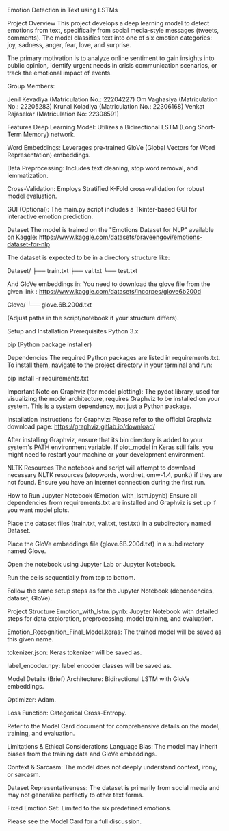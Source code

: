 Emotion Detection in Text using LSTMs

Project Overview
This project develops a deep learning model to detect emotions from text, specifically from social media-style messages (tweets, comments). The model classifies text into one of six emotion categories: joy, sadness, anger, fear, love, and surprise.

The primary motivation is to analyze online sentiment to gain insights into public opinion, identify urgent needs in crisis communication scenarios, or track the emotional impact of events.

Group Members:

Jenil Kevadiya (Matriculation No.: 22204227)
Om Vaghasiya (Matriculation No.: 22205283)
Krunal Koladiya (Matriculation No.: 22306168)
Venkat Rajasekar (Matriculation No: 22308591)

Features
Deep Learning Model: Utilizes a Bidirectional LSTM (Long Short-Term Memory) network.

Word Embeddings: Leverages pre-trained GloVe (Global Vectors for Word Representation) embeddings.

Data Preprocessing: Includes text cleaning, stop word removal, and lemmatization.

Cross-Validation: Employs Stratified K-Fold cross-validation for robust model evaluation.

GUI (Optional): The main.py script includes a Tkinter-based GUI for interactive emotion prediction.

Dataset
The model is trained on the "Emotions Dataset for NLP" available on Kaggle:
https://www.kaggle.com/datasets/praveengovi/emotions-dataset-for-nlp

The dataset is expected to be in a directory structure like:

Dataset/
├── train.txt
├── val.txt
└── test.txt

And GloVe embeddings in:
You need to download the glove file from the given link : https://www.kaggle.com/datasets/incorpes/glove6b200d

Glove/
└── glove.6B.200d.txt

(Adjust paths in the script/notebook if your structure differs).

Setup and Installation
Prerequisites
Python 3.x

pip (Python package installer)

Dependencies
The required Python packages are listed in requirements.txt. To install them, navigate to the project directory in your terminal and run:

pip install -r requirements.txt

Important Note on Graphviz (for model plotting):
The pydot library, used for visualizing the model architecture, requires Graphviz to be installed on your system. This is a system dependency, not just a Python package.

Installation Instructions for Graphviz: Please refer to the official Graphviz download page: https://graphviz.gitlab.io/download/

After installing Graphviz, ensure that its bin directory is added to your system's PATH environment variable. If plot_model in Keras still fails, you might need to restart your machine or your development environment.

NLTK Resources
The notebook and script will attempt to download necessary NLTK resources (stopwords, wordnet, omw-1.4, punkt) if they are not found. Ensure you have an internet connection during the first run.

How to Run
Jupyter Notebook (Emotion_with_lstm.ipynb)
Ensure all dependencies from requirements.txt are installed and Graphviz is set up if you want model plots.

Place the dataset files (train.txt, val.txt, test.txt) in a subdirectory named Dataset.

Place the GloVe embeddings file (glove.6B.200d.txt) in a subdirectory named Glove.

Open the notebook using Jupyter Lab or Jupyter Notebook.

Run the cells sequentially from top to bottom.

Follow the same setup steps as for the Jupyter Notebook (dependencies, dataset, GloVe).

Project Structure
Emotion_with_lstm.ipynb: Jupyter Notebook with detailed steps for data exploration, preprocessing, model training, and evaluation.

Emotion_Recognition_Final_Model.keras: The trained model will be saved as this given name.

tokenizer.json: Keras tokenizer will be saved as.

label_encoder.npy: label encoder classes will be saved as.

Model Details (Brief)
Architecture: Bidirectional LSTM with GloVe embeddings.

Optimizer: Adam.

Loss Function: Categorical Cross-Entropy.

Refer to the Model Card document for comprehensive details on the model, training, and evaluation.

Limitations & Ethical Considerations
Language Bias: The model may inherit biases from the training data and GloVe embeddings.

Context & Sarcasm: The model does not deeply understand context, irony, or sarcasm.

Dataset Representativeness: The dataset is primarily from social media and may not generalize perfectly to other text forms.

Fixed Emotion Set: Limited to the six predefined emotions.

Please see the Model Card for a full discussion.

